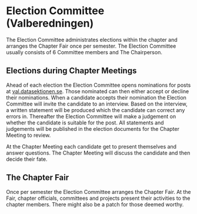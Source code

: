 # Election Committee (Valberedningen)

The Election Committee administrates elections within the chapter and arranges the Chapter Fair once per semester. The Election Committee usually consists of 6 Committee members and The Chairperson.

## Elections during Chapter Meetings

Ahead of each election the Election Committee opens nominations for posts at [val.datasektionen.se](https://val.datasektionen.se/). Those nominated can then either accept or decline their nominations. When a candidate accepts their nomination the Election Committee will invite the candidate to an interview. Based on the interview, a written statement will be produced which the candidate can correct any errors in. Thereafter the Election Committee will make a judgement on whether the candidate is suitable for the post. All statements and judgements will be published in the election documents for the Chapter Meeting to review.

At the Chapter Meeting each candidate get to present themselves and answer questions. The Chapter Meeting will discuss the candidate and then decide their fate.

## The Chapter Fair

Once per semester the Election Committee arranges the Chapter Fair. At the Fair, chapter officials, committees and projects present their activities to the chapter members. There might also be a patch for those deemed worthy. 
